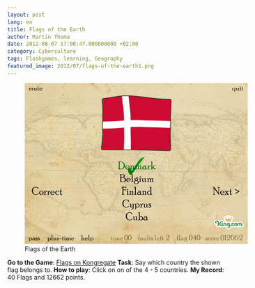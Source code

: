 ```yaml
---
layout: post
lang: en
title: Flags of the Earth
author: Martin Thoma
date: 2012-08-07 17:00:47.000000000 +02:00
category: Cyberculture
tags: Flashgames, learning, Geography
featured_image: 2012/07/flags-of-the-earth1.png
---
```

<figure class="aligncenter">
            <a href="../images/2012/07/flags-of-the-earth.png"><img src="../images/2012/07/flags-of-the-earth.png" alt="Flags of the Earth" style="max-width:512px;max-height:370px" class="size-full wp-image-37071"/></a>
            <figcaption class="text-center">Flags of the Earth</figcaption>
        </figure>
<strong>Go to the Game</strong>: <a href="http://www.kongregate.com/games/KingDotCom/flags">Flags on Kongregate</a>
<strong>Task</strong>: Say which country the shown flag belongs to.
<strong>How to play</strong>: Click on on of the 4 - 5 countries.
<strong>My Record</strong>: 40 Flags and 12662 points.
